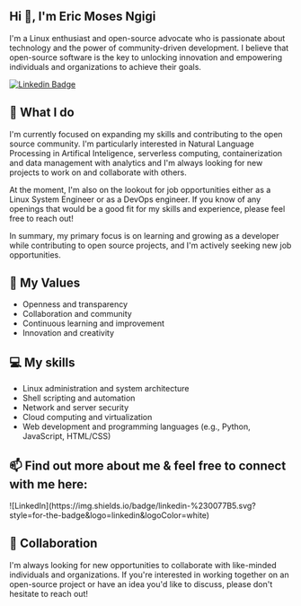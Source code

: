 <h2 align="left">Hi 👋, I'm Eric Moses Ngigi</h2>

<p align="left">I'm a Linux enthusiast and open-source advocate who is passionate about technology and the power of community-driven development. I believe that open-source software is the key to unlocking innovation and empowering individuals and organizations to achieve their goals.</p>

[![Linkedin Badge](https://img.shields.io/badge/-ludehsar-blue?style=flat-square&logo=Linkedin&logoColor=white&link=https://www.linkedin.com/in/ludehsar/)](https://www.linkedin.com/in/ludehsar/)

<h2 align="left">🔭 What I do</h2>

<p align="left">I'm currently focused on expanding my skills and contributing to the open source community. I'm particularly interested in Natural Language Processing in Artifical Inteligence, serverless computing, containerization and data management with analytics and I'm always looking for new projects to work on and collaborate with others.

At the moment, I'm also on the lookout for job opportunities either as a Linux System Engineer or as a DevOps engineer. If you know of any openings that would be a good fit for my skills and experience, please feel free to reach out!

In summary, my primary focus is on learning and growing as a developer while contributing to open source projects, and I'm actively seeking new job opportunities.</p>

<h2 align="left">🌱 My Values</h2>

+ Openness and transparency
+ Collaboration and community
+ Continuous learning and improvement
+ Innovation and creativity

<h2 align="left">💻 My skills</h2>

+ Linux administration and system architecture
+ Shell scripting and automation
+ Network and server security
+ Cloud computing and virtualization
+ Web development and programming languages (e.g., Python, JavaScript, HTML/CSS)

<h2 align="left">📫 Find out more about me & feel free to connect with me here: </h2>
![LinkedIn](https://img.shields.io/badge/linkedin-%230077B5.svg?style=for-the-badge&logo=linkedin&logoColor=white)

<h2 align="left">🤝 Collaboration</h2>

<p align="left">I'm always looking for new opportunities to collaborate with like-minded individuals and organizations. If you're interested in working together on an open-source project or have an idea you'd like to discuss, please don't hesitate to reach out!</p>
